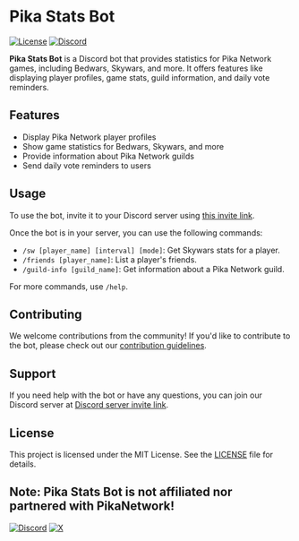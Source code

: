 # Pika Stats Bot

[![License](https://img.shields.io/badge/license-MIT-blue.svg)](https://opensource.org/licenses/MIT)
[![Discord](https://img.shields.io/discord/1209038293757329408)](https://discord.gg/saj5DaSRw9)


**Pika Stats Bot** is a Discord bot that provides statistics for Pika Network games, including Bedwars, Skywars, and more. It offers features like displaying player profiles, game stats, guild information, and daily vote reminders.

## Features

- Display Pika Network player profiles
- Show game statistics for Bedwars, Skywars, and more
- Provide information about Pika Network guilds
- Send daily vote reminders to users

## Usage

To use the bot, invite it to your Discord server using [this invite link](https://discord.com/oauth2/authorize?client_id=1209050248958312448&permissions=551903422464&scope=bot).

Once the bot is in your server, you can use the following commands:

- `/sw [player_name] [interval] [mode]`: Get Skywars stats for a player.
- `/friends [player_name]`: List a player's friends.
- `/guild-info [guild_name]`: Get information about a Pika Network guild.

For more commands, use `/help`.

## Contributing

We welcome contributions from the community! If you'd like to contribute to the bot, please check out our [contribution guidelines](CONTRIBUTING.md).

## Support

If you need help with the bot or have any questions, you can join our Discord server at [Discord server invite link](https://discord.gg/Yk9s2ZWTAU).

## License

This project is licensed under the MIT License. See the [LICENSE](LICENSE) file for details.

**Note**: Pika Stats Bot is not affiliated nor partnered with PikaNetwork!
---
[![Discord](https://img.shields.io/badge/Discord-%235865F2.svg?style=for-the-badge&logo=discord&logoColor=white)](https://discord.com/oauth2/authorize?client_id=1209050248958312448&permissions=551903422464&scope=bot)
[![X](https://img.shields.io/badge/X-%23000000.svg?style=for-the-badge&logo=X&logoColor=white)](https://twitter.com/PikachuStats)
